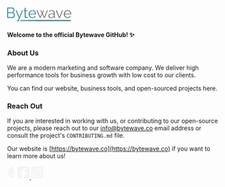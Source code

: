 [<img src="./assets/img/bytewave-text.png" alt="Bytewave" width="150"/>](https://bytewave.co)

#### Welcome to the official Bytewave GitHub! :sparkles:

### About Us

We are a modern marketing and software company. We deliver high performance tools for business growth with low cost to our clients.

You can find our website, business tools, and open-sourced projects here.

### Reach Out

If you are interested in working with us, or contributing to our open-source projects, please reach out to our [info@bytewave.co](mailto:info@bytewave.co) email address or consult the project's `CONTRIBUTING.md` file.

Our website is [https://bytewave.co](https://bytewave.co) if you want to learn more about us!

[<img src="./assets/img/ethereum-brands.svg" alt="0xba075089615552aabc7784e084f4b7e6cda7cc53 (bytewave.crypto)" height="32" />](./DONATION.md) <a href="https://www.facebook.com/bytewaveco" alt="Bytewave's Facebook" target="_blank">
<img src="./assets/img/square-facebook-brands.svg" alt="Bytewave's Facebook" height="32" />
</a> <a href="https://www.instagram.com/bytewaveco" alt="Bytewave's Instagram" target="_blank">
<img src="./assets/img/square-instagram-brands.svg" alt="Bytewave's Instagram" height="32" />
</a>
